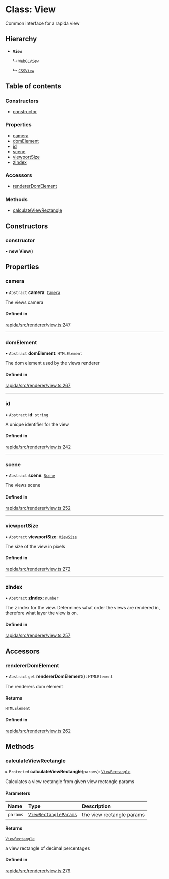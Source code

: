 # Class: View

Common interface for a rapida view

## Hierarchy

- **`View`**

  ↳ [`WebGLView`](WebGLView.md)

  ↳ [`CSSView`](CSSView.md)

## Table of contents

### Constructors

- [constructor](View.md#constructor)

### Properties

- [camera](View.md#camera)
- [domElement](View.md#domelement)
- [id](View.md#id)
- [scene](View.md#scene)
- [viewportSize](View.md#viewportsize)
- [zIndex](View.md#zindex)

### Accessors

- [rendererDomElement](View.md#rendererdomelement)

### Methods

- [calculateViewRectangle](View.md#calculateviewrectangle)

## Constructors

### constructor

• **new View**()

## Properties

### camera

• `Abstract` **camera**: [`Camera`](Camera.md)

The views camera

#### Defined in

[rapida/src/renderer/view.ts:247](https://gitlab.com/rapidajs/rapida/-/blob/ac79872/packages/rapida/src/renderer/view.ts#L247)

___

### domElement

• `Abstract` **domElement**: `HTMLElement`

The dom element used by the views renderer

#### Defined in

[rapida/src/renderer/view.ts:267](https://gitlab.com/rapidajs/rapida/-/blob/ac79872/packages/rapida/src/renderer/view.ts#L267)

___

### id

• `Abstract` **id**: `string`

A unique identifier for the view

#### Defined in

[rapida/src/renderer/view.ts:242](https://gitlab.com/rapidajs/rapida/-/blob/ac79872/packages/rapida/src/renderer/view.ts#L242)

___

### scene

• `Abstract` **scene**: [`Scene`](Scene.md)

The views scene

#### Defined in

[rapida/src/renderer/view.ts:252](https://gitlab.com/rapidajs/rapida/-/blob/ac79872/packages/rapida/src/renderer/view.ts#L252)

___

### viewportSize

• `Abstract` **viewportSize**: [`ViewSize`](../modules.md#viewsize)

The size of the view in pixels

#### Defined in

[rapida/src/renderer/view.ts:272](https://gitlab.com/rapidajs/rapida/-/blob/ac79872/packages/rapida/src/renderer/view.ts#L272)

___

### zIndex

• `Abstract` **zIndex**: `number`

The z index for the view. Determines what order the views are rendered in, therefore what layer the view is on.

#### Defined in

[rapida/src/renderer/view.ts:257](https://gitlab.com/rapidajs/rapida/-/blob/ac79872/packages/rapida/src/renderer/view.ts#L257)

## Accessors

### rendererDomElement

• `Abstract` `get` **rendererDomElement**(): `HTMLElement`

The renderers dom element

#### Returns

`HTMLElement`

#### Defined in

[rapida/src/renderer/view.ts:262](https://gitlab.com/rapidajs/rapida/-/blob/ac79872/packages/rapida/src/renderer/view.ts#L262)

## Methods

### calculateViewRectangle

▸ `Protected` **calculateViewRectangle**(`params`): [`ViewRectangle`](../modules.md#viewrectangle)

Calculates a view rectangle from given view rectangle params

#### Parameters

| Name | Type | Description |
| :------ | :------ | :------ |
| `params` | [`ViewRectangleParams`](../modules.md#viewrectangleparams) | the view rectangle params |

#### Returns

[`ViewRectangle`](../modules.md#viewrectangle)

a view rectangle of decimal percentages

#### Defined in

[rapida/src/renderer/view.ts:279](https://gitlab.com/rapidajs/rapida/-/blob/ac79872/packages/rapida/src/renderer/view.ts#L279)
